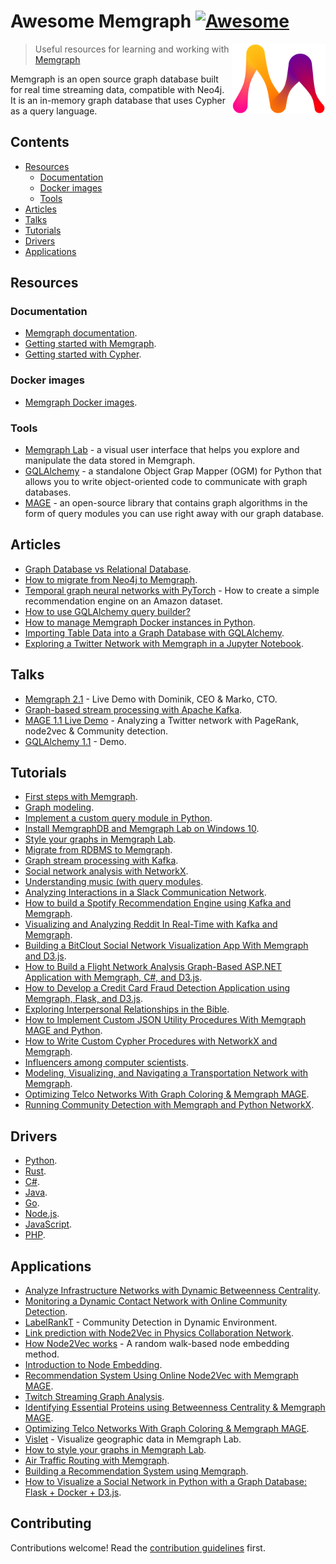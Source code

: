 # Awesome Memgraph [![Awesome](https://awesome.re/badge.svg)](https://awesome.re)

[<img src="memgraph-logo.png" align="right" width="150">](https://memgraph.com)

> Useful resources  for learning and working with [Memgraph](https://memgraph.com)

Memgraph is an open source graph database built for real time streaming data,
compatible with Neo4j. It is an in-memory graph database that uses Cypher as a
query language.


## Contents

- [Resources](#resources)
   - [Documentation](#documentation)
   - [Docker images](#docker-images)
   - [Tools](#tools)
- [Articles](#articles)
- [Talks](#talks)
- [Tutorials](#tutorials)
- [Drivers](#drivers)
- [Applications](#applications)

## Resources

### Documentation

- [Memgraph documentation](https://memgraph.com/docs).
- [Getting started with Memgraph](https://memgraph.com/docs/memgraph).
- [Getting started with Cypher](https://memgraph.com/docs/cypher-manual).

### Docker images

- [Memgraph Docker images](https://hub.docker.com/u/memgraph).

### Tools

- [Memgraph Lab](https://memgraph.com/lab) - a visual user interface that helps you explore and manipulate the data stored in Memgraph.
- [GQLAlchemy](https://memgraph.com/gqlalchemy) - a standalone Object Grap Mapper (OGM) for Python that allows you to write object-oriented code to communicate with graph databases.
- [MAGE](https://memgraph.com/mage) - an open-source library that contains graph algorithms in the form of query modules you can use right away with our graph database.

## Articles

- [Graph Database vs Relational Database](https://memgraph.com/blog/graph-database-vs-relational-database).
- [How to migrate from Neo4j to Memgraph](https://memgraph.com/blog/how-to-migrate-from-neo4j-to-memgraph).
- [Temporal graph neural networks with PyTorch](https://memgraph.com/blog/amazon-user-item-recommender-with-tgn-and-memgraph)  - How to create a simple recommendation engine on an Amazon dataset.
- [How to use GQLAlchemy query builder?](https://memgraph.com/blog/gqlalchemy-query-builder)
- [How to manage Memgraph Docker instances in Python](https://memgraph.com/blog/running-memgraph-with-python).
- [Importing Table Data into a Graph Database with GQLAlchemy](https://memgraph.com/blog/jupyter-translate-data-to-graph-database).
- [Exploring a Twitter Network with Memgraph in a Jupyter Notebook](https://memgraph.com/blog/jupyter-notebook-twitter-network-analysis).

## Talks

- [Memgraph 2.1](https://www.youtube.com/watch?v=ayyRy5Ln-uY) - Live Demo with Dominik, CEO & Marko, CTO.
- [Graph-based stream processing with Apache Kafka](https://www.youtube.com/watch?v=qOtOfaCF53k).
- [MAGE 1.1 Live Demo](https://www.youtube.com/watch?v=dn154j4sypo) - Analyzing a Twitter network with PageRank, node2vec & Community detection.
- [GQLAlchemy 1.1](https://www.youtube.com/watch?v=r5YVD_1D8G8) - Demo.

## Tutorials

- [First steps with Memgraph](https://memgraph.com/docs/memgraph/tutorials/first-steps-with-memgraph).
- [Graph modeling](https://memgraph.com/docs/memgraph/tutorials/graph-modeling).
- [Implement a custom query module in Python](https://memgraph.com/docs/memgraph/tutorials/implement-custom-query-module-in-python).
- [Install MemgraphDB and Memgraph Lab on Windows 10](https://memgraph.com/docs/memgraph/tutorials/install-memgraph-windows-10).
- [Style your graphs in Memgraph Lab](https://memgraph.com/docs/memgraph/tutorials/style-your-graphs-in-memgraph-lab).
- [Migrate from RDBMS to Memgraph](https://memgraph.com/docs/memgraph/tutorials/migrate-relational-database).
- [Graph stream processing with Kafka](https://memgraph.com/docs/memgraph/tutorials/graph-stream-processing-with-kafka).
- [Social network analysis with NetworkX](https://memgraph.com/docs/memgraph/tutorials/social-network-analysis).
- [Understanding music (with query modules](https://memgraph.com/docs/memgraph/tutorials/understanding-music-with-modules).
- [Analyzing Interactions in a Slack Communication Network](https://memgraph.com/blog/slack-influence-bot).
- [How to build a Spotify Recommendation Engine using Kafka and Memgraph](https://memgraph.com/blog/spotify-song-recommender).
- [Visualizing and Analyzing Reddit In Real-Time with Kafka and Memgraph](https://memgraph.com/blog/reddit-network-explorer).
- [Building a BitClout Social Network Visualization App With Memgraph and D3.js](https://memgraph.com/blog/visualize-the-bitclout-network-using-d3js).
- [How to Build a Flight Network Analysis Graph-Based ASP.NET Application with Memgraph, C#, and D3.js](https://memgraph.com/blog/how-to-build-a-flight-network-analysis-graph-asp-net-application-with-memgraph-c-sharp-and-d3-js).
- [How to Develop a Credit Card Fraud Detection Application using Memgraph, Flask, and D3.js](https://memgraph.com/blog/how-to-develop-a-credit-card-fraud-detection-application-using-memgraph-flask-and-d3js).
- [Exploring Interpersonal Relationships in the Bible](https://memgraph.com/blog/exploring-the-hebrew-bible-person-relationships).
- [How to Implement Custom JSON Utility Procedures With Memgraph MAGE and Python](https://memgraph.com/blog/how-to-implement-custom-json-utility-procedures-with-memgraph-mage-and-python).
- [How to Write Custom Cypher Procedures with NetworkX and Memgraph](https://memgraph.com/blog/how-to-write-custom-cypher-procedures-with-networkx-and-memgraph).
- [Influencers among computer scientists](https://memgraph.com/blog/influencers-among-computer-scientists).
- [Modeling, Visualizing, and Navigating a Transportation Network with Memgraph](https://memgraph.com/blog/modeling_visualizing_navigating_a_transportation_network_with_memgraph).
- [Optimizing Telco Networks With Graph Coloring & Memgraph MAGE](https://memgraph.com/blog/optimizing_telco_networks_with_graph_coloring_and_memgraph_mage).
- [Running Community Detection with Memgraph and Python NetworkX](https://memgraph.com/blog/community-detection-with-memgraph-and-python-networkx).

## Drivers

- [Python](https://memgraph.com/docs/memgraph/connect-to-memgraph/drivers/python).
- [Rust](https://memgraph.com/docs/memgraph/connect-to-memgraph/drivers/rust).
- [C#](https://memgraph.com/docs/memgraph/connect-to-memgraph/drivers/c-sharp).
- [Java](https://memgraph.com/docs/memgraph/connect-to-memgraph/drivers/java).
- [Go](https://memgraph.com/docs/memgraph/connect-to-memgraph/drivers/go).
- [Node.js](https://memgraph.com/docs/memgraph/connect-to-memgraph/drivers/nodejs).
- [JavaScript](https://memgraph.com/docs/memgraph/connect-to-memgraph/drivers/javascript).
- [PHP](https://memgraph.com/docs/memgraph/connect-to-memgraph/drivers/php).

## Applications 

- [Analyze Infrastructure Networks with Dynamic Betweenness Centrality](https://memgraph.com/blog/analyze-infrastructure-networks-with-dynamic-betweenness-centrality).
- [Monitoring a Dynamic Contact Network with Online Community Detection](https://memgraph.com/blog/monitoring-dynamic-contact-network-with-online-community-detection).
- [LabelRankT](https://memgraph.com/blog/labelrankt-community-detection-in-dynamic-environment) -  Community Detection in Dynamic Environment.
- [Link prediction with Node2Vec in Physics Collaboration Network](https://memgraph.com/blog/link-prediction-with-node2vec-in-physics-collaboration-network).
- [How Node2Vec works](https://memgraph.com/blog/how-node2vec-works) - A random walk-based node embedding method.
- [Introduction to Node Embedding](https://memgraph.com/blog/introduction-to-node-embedding).
- [Recommendation System Using Online Node2Vec with Memgraph MAGE](https://memgraph.com/blog/online-node2vec-recommendation-system).
- [Twitch Streaming Graph Analysis](https://memgraph.com/blog/twitch-streaming-graph-analysis).
- [Identifying Essential Proteins using Betweenness Centrality & Memgraph MAGE](https://memgraph.com/blog/identifying-essential-proteins).
- [Optimizing Telco Networks With Graph Coloring & Memgraph MAGE](https://memgraph.com/blog/optimizing-telco-networks-with-graph-coloring-and-memgraph-mage).
- [Vislet](https://memgraph.com/blog/vislet-visualize-geographic-data-in-memgraph-lab) - Visualize geographic data in Memgraph Lab.
- [How to style your graphs in Memgraph Lab](https://memgraph.com/blog/how-to-style-your-graphs-in-memgraph-lab).
- [Air Traffic Routing with Memgraph](https://memgraph.com/blog/air-traffic-routing-with-memgraph).
- [Building a Recommendation System using Memgraph](https://memgraph.com/blog/building-a-recommendation-system-using-memgraph).
- [How to Visualize a Social Network in Python with a Graph Database: Flask + Docker + D3.js](https://memgraph.com/blog/how-to-visualize-a-social-network-in-python-with-a-graph-database).

## Contributing 

Contributions welcome! Read the [contribution guidelines](contributing.md) first.
